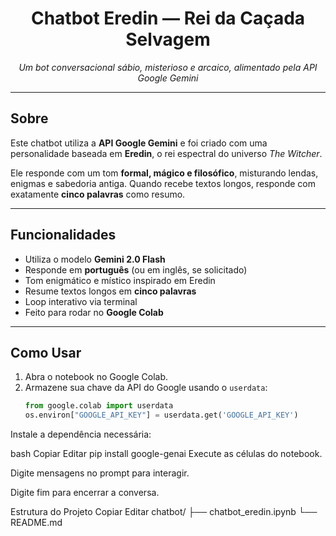<h1 align="center">Chatbot Eredin — Rei da Caçada Selvagem</h1>

<p align="center"><em>Um bot conversacional sábio, misterioso e arcaico, alimentado pela API Google Gemini</em></p>

---

##  Sobre

Este chatbot utiliza a **API Google Gemini** e foi criado com uma personalidade baseada em **Eredin**, o rei espectral do universo *The Witcher*.

Ele responde com um tom **formal, mágico e filosófico**, misturando lendas, enigmas e sabedoria antiga. Quando recebe textos longos, responde com exatamente **cinco palavras** como resumo.

---

##  Funcionalidades

- Utiliza o modelo **Gemini 2.0 Flash**
- Responde em **português** (ou em inglês, se solicitado)
- Tom enigmático e místico inspirado em Eredin
- Resume textos longos em **cinco palavras**
- Loop interativo via terminal
- Feito para rodar no **Google Colab**

---

##  Como Usar

1. Abra o notebook no Google Colab.
2. Armazene sua chave da API do Google usando o `userdata`:
   ```python
   from google.colab import userdata
   os.environ["GOOGLE_API_KEY"] = userdata.get('GOOGLE_API_KEY')
Instale a dependência necessária:

bash
Copiar
Editar
pip install google-genai
Execute as células do notebook.

Digite mensagens no prompt para interagir.

Digite fim para encerrar a conversa.

 Estrutura do Projeto
Copiar
Editar
chatbot/
├── chatbot_eredin.ipynb
└── README.md
